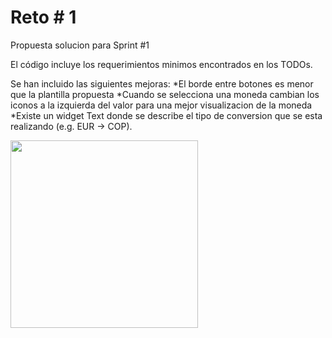 # Reto # 1

Propuesta solucion para Sprint #1

El código incluye los requerimientos minimos encontrados en los TODOs.

Se han incluido las siguientes mejoras:
    *El borde entre botones es menor que la plantilla propuesta
    *Cuando se selecciona una moneda cambian los iconos a la izquierda del valor para una mejor visualizacion de la moneda
    *Existe un widget Text donde se describe el tipo de conversion que se esta realizando (e.g. EUR -> COP).

<img src="https://user-images.githubusercontent.com/4458129/173209201-ecf02c3e-8571-42a0-92d5-5a9111f5b3b0.gif" width="300" />

